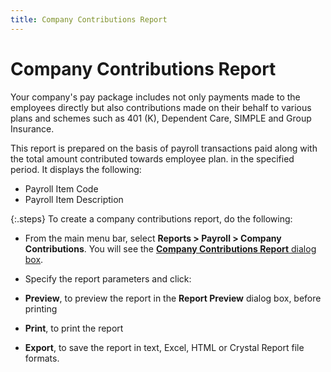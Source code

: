 ```yaml
---
title: Company Contributions Report
---
```


# Company Contributions Report


Your company's pay package includes not only payments made to the employees  directly but also contributions made on their behalf to various plans  and schemes such as 401 (K),  Dependent Care, SIMPLE and Group Insurance.


This report is prepared on the basis of payroll transactions paid along  with the total amount contributed towards employee plan. in the specified  period. It displays the following:

- Payroll Item Code
- Payroll Item Description



{:.steps}
To create a company contributions report,  do the following:

- From the main  menu bar, select **Reports &gt; Payroll 
 &gt; Company Contributions**. You will see the [**Company Contributions Report** dialog  box]({{site.prl_baseurl}}/misc/company_contributions_report_dialog_box_sfr.html).
- Specify the  report parameters and click:


- **Preview**,  to preview the report in the **Report Preview**  dialog box, before printing
- **Print**,  to print the report
- **Export**,  to save the report in text, Excel, HTML or Crystal Report file formats.

